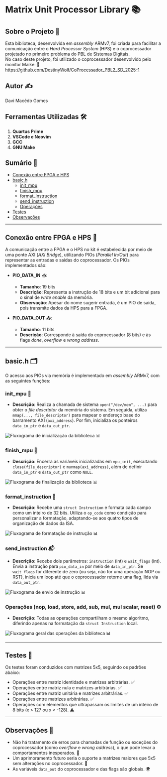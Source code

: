 # Matrix Unit Processor Library 📚

## Sobre o Projeto 🌟
Esta biblioteca, desenvolvida em *assembly* ARMv7, foi criada para facilitar a comunicação entre o *Hard Processor System* (HPS) e o coprocessador projetado no primeiro problema do PBL de Sistemas Digitais.  
No caso deste projeto, foi utilizado o coprocessador desenvolvido pelo monitor Maike: 🔗 https://github.com/DestinyWolf/CoProcessador_PBL2_SD_2025-1

## Autor ✍️
Davi Macêdo Gomes

## Ferramentas Utilizadas 🛠️
1. **Quartus Prime**  
2. **VSCode e Neovim**  
3. **GCC**  
4. **GNU Make**

## Sumário 📑
- [Conexão entre FPGA e HPS](#conexão-entre-fpga-e-hps)  
- [basic.h](#basich)  
  - [init_mpu](#init_mpu)  
  - [finish_mpu](#finish_mpu)  
  - [format_instruction](#format_instruction)  
  - [send_instruction](#send_instruction)  
  - [Operações](#operações)  
- [Testes](#testes)  
- [Observações](#observações)  

---

## Conexão entre FPGA e HPS 🔌
A comunicação entre a FPGA e o HPS no kit é estabelecida por meio de uma ponte AXI (*AXI Bridge*), utilizando PIOs (*Parallel In/Out*) para representar as entradas e saídas do coprocessador. Os PIOs implementados são:

- **PIO_DATA_IN** 📥:  
  - **Tamanho**: 19 bits  
  - **Descrição**: Representa a instrução de 18 bits e um bit adicional para o sinal de *write enable* da memória.  
  - **Observação**: Apesar do nome sugerir entrada, é um PIO de saída, pois transmite dados da HPS para a FPGA.

- **PIO_DATA_OUT** 📤:  
  - **Tamanho**: 11 bits  
  - **Descrição**: Corresponde à saída do coprocessador (8 bits) e às flags *done*, *overflow* e *wrong address*.

---

## basic.h 🗂️
O acesso aos PIOs via memória é implementado em *assembly* ARMv7, com as seguintes funções:

### init_mpu 🚀
- **Descrição**: Realiza a chamada de sistema `open("/dev/mem", ...)` para obter o *file descriptor* da memória do sistema. Em seguida, utiliza `mmap(..., file_descriptor)` para mapear o endereço base do barramento AXI (`axi_address`). Por fim, inicializa os ponteiros `data_in_ptr` e `data_out_ptr`.  

![Fluxograma de inicialização da biblioteca](assets/init_mpu.drawio.png) 📊

### finish_mpu 🛑
- **Descrição**: Encerra as variáveis inicializadas em `mpu_init`, executando `close(file_descriptor)` e `munmap(axi_address)`, além de definir `data_in_ptr` e `data_out_ptr` como `NULL`.  

![Fluxograma de finalização da biblioteca](assets/finish_mpu.drawio.png) 📊

### format_instruction 📝
- **Descrição**: Recebe uma `struct Instruction` e formata cada campo como um inteiro de 32 bits. Utiliza o `op_code` como condição para personalizar a formatação, adaptando-se aos quatro tipos de organização de dados da ISA.  

![Fluxograma de formatação de instrução](assets/format_instr.drawio.png) 📊

### send_instruction 📬
- **Descrição**: Recebe dois parâmetros: `instruction` (int) e `wait_flags` (int). Envia a instrução para `pio_data_in` por meio de `data_in_ptr`. Se `wait_flags` for diferente de zero (ou seja, não for uma operação NOP ou RST), inicia um loop até que o coprocessador retorne uma flag, lida via `data_out_ptr`.  

![Fluxograma de envio de instrução](assets/send_instr.drawio.png) 📊

### Operações (nop, load, store, add, sub, mul, mul scalar, reset) ⚙️
- **Descrição**: Todas as operações compartilham o mesmo algoritmo, diferindo apenas na formatação da `struct Instruction` local.  

![Fluxograma geral das operações da biblioteca](assets/operations.drawio.png) 📊

---

## Testes 🧪
Os testes foram conduzidos com matrizes 5x5, seguindo os padrões abaixo:  
- Operações entre matriz identidade e matrizes arbitrárias. ✅  
- Operações entre matriz nula e matrizes arbitrárias. ✅  
- Operações entre matriz unitária e matrizes arbitrárias. ✅  
- Operações entre matrizes arbitrárias. ✅  
- Operações com elementos que ultrapassam os limites de um inteiro de 8 bits (x > 127 ou x < -128). ⚠️  

---

## Observações 📌
- Não há tratamento de erros para chamadas de função ou exceções do coprocessador (como *overflow* e *wrong address*), o que pode levar a comportamentos inesperados. 🚨  
- Um aprimoramento futuro seria o suporte a matrizes maiores que 5x5 sem alterações no coprocessador. 🔮  
- As variáveis `data_out` do coprocessador e das flags são globais. 🌍  